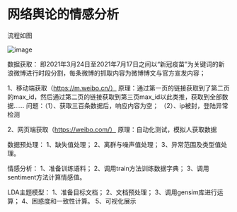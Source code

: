 # 网络舆论的情感分析
流程如图

![image](https://user-images.githubusercontent.com/78336096/142883963-81e20612-7b7a-4b9d-8e26-fcc9ae71f60b.png)

数据获取：
即2021年3月24日至2021年7月17日之间以“新冠疫苗”为关键词的新浪微博进行时段分割，每条微博的抓取内容为微博博文与官方宣发内容；

1、移动端获取（https://m.weibo.cn/）
原理：通过第一页的链接获取到了第二页的max_id，然后通过第二页的链接获取到第三页max_id以此类推，获取到全部数据......
问题：（1）、获取三百条数据后，响应内容为空；
      （2）、ip被封，登陆异常检测
      
2、网页端获取（https://weibo.com/）
原理：自动化测试，模拟人获取数据

数据预处理：
1、缺失值处理；
2、离群与噪声值处理；
3、异常范围及类型值处理。

情感分析：
1、准备训练语料；
2、调用train方法训练数据字典；
3、调用sentiment方法计算情感值。

LDA主题模型：
1、准备目标文档；
2、文档预处理；
3、调用gensim库进行运算；
4、困惑度和一致性计算。
5、可视化展示








